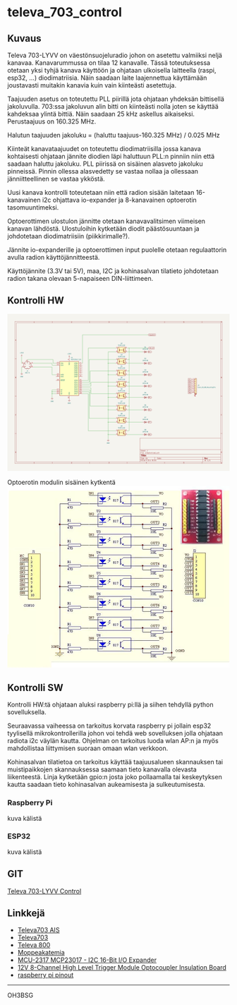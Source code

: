 # televa_703_control

## Kuvaus
Televa 703-LYVV on väestönsuojeluradio johon on asetettu valmiiksi neljä kanavaa. Kanavarummussa on tilaa 12 kanavalle.
Tässä toteutuksessa otetaan yksi tyhjä kanava käyttöön ja ohjataan ulkoisella laitteella (raspi, esp32, ...) diodimatriisia. Näin saadaan laite laajennettua käyttämään joustavasti muitakin kanavia kuin vain kiinteästi asetettuja.

Taajuuden asetus on toteutettu PLL piirillä jota ohjataan yhdeksän bittisellä jakoluvulla. 703:ssa jakoluvun alin bitti on kiinteästi nolla joten se käyttää kahdeksaa ylintä bittiä. Näin saadaan 25 kHz askellus aikaiseksi.
Perustaajuus on 160.325 MHz.

Halutun taajuuden jakoluku = (haluttu taajuus-160.325 MHz) / 0.025 MHz

Kiinteät kanavataajuudet on toteutettu diodimatriisilla jossa kanava kohtaisesti ohjataan jännite diodien läpi haluttuun PLL:n pinniin niin että saadaan haluttu jakoluku. PLL piirissä on sisäinen alasveto jakoluku pinneissä. Pinnin ollessa alasvedetty se vastaa nollaa ja ollessaan jänniitteellinen se vastaa ykköstä.

Uusi kanava kontrolli toteutetaan niin että radion sisään laitetaan 16-kanavainen i2c ohjattava io-expander ja 8-kanavainen optoerotin tasomuuntimeksi.

Optoerottimen ulostulon jännitte otetaan kanavavalitsimen viimeisen kanavan lähdöstä. Ulostuloihin kytketään diodit päästösuuntaan ja johdotetaan diodimatriisiin (piikkirimalle?).

Jännite io-expanderille ja optoerottimen input puolelle otetaan regulaattorin avulla radion käyttöjännitteestä.

Käyttöjännite (3.3V tai 5V), maa, I2C ja kohinasalvan tilatieto johdotetaan radion takana olevaan 5-napaiseen DIN-liittimeen.

## Kontrolli HW
![Schematic](./Pictures/skema.png)

Optoerotin modulin sisäinen kytkentä
![optoerotin](./Pictures/s-l1600.png)

## Kontrolli SW
Kontrolli HW:tä ohjataan aluksi raspberry pi:llä ja siihen tehdyllä python sovelluksella.

Seuraavassa vaiheessa on tarkoitus korvata raspberry pi jollain esp32 tyylisellä mikrokontrollerilla johon voi tehdä web sovelluksen jolla ohjataan radiota i2c väylän kautta.
Ohjelman on tarkoitus luoda wlan AP:n ja myös mahdollistaa liittymisen suoraan omaan wlan verkkoon.

Kohinasalvan tilatietoa on tarkoitus käyttää taajuusalueen skannauksen tai muistipaikkojen skannauksessa saamaan tieto kanavalla olevasta liikenteestä. Linja kytketään gpio:n josta joko pollaamalla tai keskeytyksen kautta saadaan tieto kohinasalvan aukeamisesta ja sulkeutumisesta.

### Raspberry Pi
kuva kälistä

### ESP32
kuva kälistä

## GIT
[Televa 703-LYVV Control](https://github.com/oh3bsg/televa_703_control)

## Linkkejä
- [Televa703 AIS](https://wiki.sral.fi/wiki/Televa703_AIS)
- [Televa703](https://wiki.sral.fi/wiki/Televa703)
- [Televa 800](http://oh3tr.fi/suomi/moppeakatemia/televa800.shtml)
- [Moppeakatemia](http://oh3tr.fi/suomi/moppeakatemia)
- [MCU-2317 MCP23017 - I2C 16-Bit I/O Expander](https://www.ebay.com/itm/154938928049?_skw=MCP23017&itmmeta=01JE4KNHE8BE6QAQTQR55Z8GG7&hash=item2413146bb1:g:72wAAOSwyMVnRIfp&itmprp=enc%3AAQAJAAAA4HoV3kP08IDx%2BKZ9MfhVJKkKN32HxD1zj3SsAk5ZRw6R2oqfEPniaOIU7fTBAnb2msJi%2BIqOFPvyGFM%2FFp6wWBSiAgY9NBaDQ6lVfGMb2eiiqyrutFUQ472RZAj85LqdFOBV8H7l%2F9ssoOHuee3cAlaTXt8Ef%2BAb58weLJRKrb8gA0eD350ItY2Ag6%2FVYd1niKkaR%2FrpH%2FqKmIYWq9I8i%2FO6WnbMHmdbDuuHgrJ9ouRUsLVDfqEHtjwaZDpVjBuXmkRqIVj9Jla6InU89ChUtFyd%2Bsag0sGUbi2%2Bvjdsj9wZ%7Ctkp%3ABFBMnJfWk_Fk)
- [12V 8-Channel High Level Trigger Module Optocoupler Insulation Board](https://www.ebay.com/itm/173581464657)
- [raspberry pi pinout](https://pinout.xyz/pinout/i2c)

---
OH3BSG
